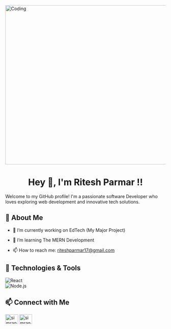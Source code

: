 <img align="center" alt="Coding" width="1000" height="500" src="https://png.pngtree.com/thumb_back/fh260/background/20230705/pngtree-3d-illustration-tablet-toting-college-student-takes-flight-image_3747289.jpg" >

<h1 align="center">Hey 👋, I'm Ritesh Parmar !!</h1>

Welcome to my GitHub profile! I'm a passionate software Developer who loves exploring web development and innovative tech solutions.

## 🚀 About Me  
- 🔭 I’m currently working on EdTech (My Major Project) 
- 🌱 I’m learning The MERN Development 

- 📫 How to reach me: riteshparmar17@gmail.com

## 🔧 Technologies & Tools  
![React](https://img.shields.io/badge/-React-61DAFB?logo=react&logoColor=white&style=for-the-badge)  
![Node.js](https://img.shields.io/badge/-Node.js-339933?logo=node.js&logoColor=white&style=for-the-badge)  

<!--
## 📊 GitHub Stats  
![Your GitHub stats](https://github-readme-stats.vercel.app/api?username=your-username&show_icons=true&theme=radical)  
-->
## 📫 Connect with Me  
<p align="left">
<a href="https://www.linkedin.com/in/ritesh-parmar-772229311/" target="blank"><img align="center" src="https://raw.githubusercontent.com/rahuldkjain/github-profile-readme-generator/master/src/images/icons/Social/linked-in-alt.svg" alt="simran-bhalode" height="30" width="40" /></a>
<a href="https://leetcode.com/u/Ritesh_Parmar/" target="blank"><img align="center" src="https://raw.githubusercontent.com/rahuldkjain/github-profile-readme-generator/master/src/images/icons/Social/leet-code.svg" alt="simran_bhalode" height="30" width="40" /></a>
</p>

<!--
**RiteshPx/RiteshPx** is a ✨ _special_ ✨ repository because its `README.md` (this file) appears on your GitHub profile.

Here are some ideas to get you started:

- 🔭 I’m currently working on ...
- 🌱 I’m currently learning ...
- 👯 I’m looking to collaborate on ...
- 🤔 I’m looking for help with ...
- 💬 Ask me about ...
- 📫 How to reach me: ...
- 😄 Pronouns: ...
- ⚡ Fun fact: ...
-->
